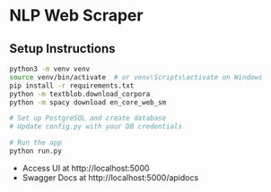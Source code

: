 # NLP Web Scraper

## Setup Instructions

```bash
python3 -m venv venv
source venv/bin/activate  # or venv\Scripts\activate on Windows
pip install -r requirements.txt
python -m textblob.download_corpora
python -m spacy download en_core_web_sm

# Set up PostgreSQL and create database
# Update config.py with your DB credentials

# Run the app
python run.py
```

- Access UI at http://localhost:5000
- Swagger Docs at http://localhost:5000/apidocs
